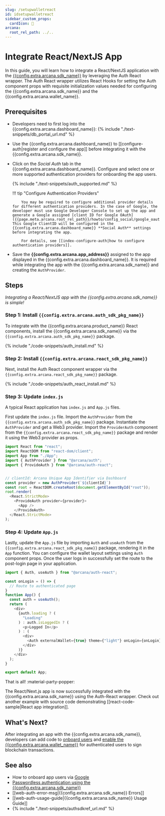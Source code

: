 ```yaml
---
slug: /setupwalletreact
id: idsetupwalletreact
sidebar_custom_props:
  cardIcon: 🔐 
arcana:
  root_rel_path: ../..
---
```


# Integrate React/NextJS App

In this guide, you will learn how to integrate a React/NextJS application with the [{{config.extra.arcana.sdk_name}}]({{page.meta.arcana.root_rel_path}}/concepts/authsdk.md) by leveraging the Auth React wrapper. The Auth React wrapper utilizes React Hooks for setting the Auth component props with requisite initialization values needed for configuring the {{config.extra.arcana.sdk_name}} and the {{config.extra.arcana.wallet_name}}.

## Prerequisites

* Developers need to first log into the {{config.extra.arcana.dashboard_name}}: {% include "./text-snippets/db_portal_url.md" %}

* Use the {{config.extra.arcana.dashboard_name}} to [[configure-auth|register and configure the app]] before integrating it with the {{config.extra.arcana.sdk_name}}. 

* Click on the *Social Auth* tab in the {{config.extra.arcana.dashboard_name}}. Configure and select one or more supported authentication providers for onboarding the app users.

    {% include "./text-snippets/auth_supported.md" %}

    !!! tip "Configure Authentication Providers"

          You may be required to configure additional provider details for different authentication providers. In the case of Google, the developer must use Google Developer Console to set up the app and generate a Google assigned [client ID for Google OAuth]({{page.meta.arcana.root_rel_path}}/howto/config_social/google_oauth.md). This Google ClientID will be configured in the {{config.extra.arcana.dashboard_name}} **Social Auth** settings before integrating the app.

          For details, see [[index-configure-auth|how to configure authentication providers]].

* Save the **{{config.extra.arcana.app_address}}** assigned to the app displayed in the {{config.extra.arcana.dashboard_name}}. It is required while integrating the app with the {{config.extra.arcana.sdk_name}} and creating the `AuthProvider`. 

## Steps

*Integrating a React/NextJS app with the {{config.extra.arcana.sdk_name}} is simple!*

### Step 1: Install `{{config.extra.arcana.auth_sdk_pkg_name}}`

To integrate with the {{config.extra.arcana.product_name}} React components, install the {{config.extra.arcana.sdk_name}} via the `{{config.extra.arcana.auth_sdk_pkg_name}}` package.

{% include "./code-snippets/auth_install.md" %}

### Step 2: Install `{{config.extra.arcana.react_sdk_pkg_name}}`

Next, install the Auth React component wrapper via the `{{config.extra.arcana.react_sdk_pkg_name}}` package. 

{% include "./code-snippets/auth_react_install.md" %}

### Step 3: Update `index.js`

A typical React application has `index.js` and `App.js` files. 

First update the `index.js` file. Import the `AuthProvider` from the `{{config.extra.arcana.auth_sdk_pkg_name}}` package. Instantiate the `AuthProvider` and get a Web3 provider. Import the `ProviderAuth` component from the `{{config.extra.arcana.react_sdk_pkg_name}}` package and render it using the Web3 provider as props.

```js title="index.js"
import React from "react";
import ReactDOM from "react-dom/client";
import App from "./App";
import { AuthProvider } from "@arcana/auth";
import { ProvideAuth } from "@arcana/auth-react";


// clientId: Arcana Unique App Identifier via Dashboard
const provider = new AuthProvider(`${clientId}`)
const root = ReactDOM.createRoot(document.getElementById("root"));
root.render(
  <React.StrictMode>
    <ProvideAuth provider={provider}>
      <App />
    </ProvideAuth>
  </React.StrictMode>
);
```

### Step 4: Update `App.js`

Lastly, update the `App.js` file by importing `Auth` and `useAuth` from the `{{config.extra.arcana.react_sdk_pkg_name}}` package, rendering it in the `App` function. You can configure the wallet layout settings using `Auth` component props. Once the user logs in successfully set the route to the post-login page in your application.

```js title="App.js"
import { Auth, useAuth } from "@arcana/auth-react";

const onLogin = () => {
  // Route to authenticated page
}
function App() {
  const auth = useAuth();
  return (
    <div>
      {auth.loading ? (
        "Loading"
      ) : auth.isLoggedIn ? (
        <p>Logged In</p>
      ) : (
        <div>
          <Auth externalWallet={true} theme={"light"} onLogin={onLogin}/>
        </div>
      )}
    </div>
  );
}

export default App;
```

That is all! :material-party-popper:

The React/Next.js app is now successfully integrated with the {{config.extra.arcana.sdk_name}} using the Auth-React wrapper. Check out another example with source code demonstrating [[react-code-sample|React app integration]].

## What's Next?

After integrating an app with the {{config.extra.arcana.sdk_name}}, developers can add code to [onboard users]({{page.meta.arcana.root_rel_path}}/howto/onboard_users/index.md) and [enable the {{config.extra.arcana.wallet_name}}]({{page.meta.arcana.root_rel_path}}/howto/arcana_wallet/index.md) for authenticated users to sign blockchain transactions.

## See also

* How to onboard app users via [Google]({{page.meta.arcana.root_rel_path}}/howto/onboard_users/build_social/wallet_google_oauth.md)
* [Passwordless authentication using the {{config.extra.arcana.sdk_name}}]({{page.meta.arcana.root_rel_path}}/howto/onboard_users/wallet_pwdless_login.md)
* [[web-auth-error-msg|{{config.extra.arcana.sdk_name}} Errors]]
* [[web-auth-usage-guide|{{config.extra.arcana.sdk_name}} Usage Guide]]
* {% include "./text-snippets/authsdkref_url.md" %}
